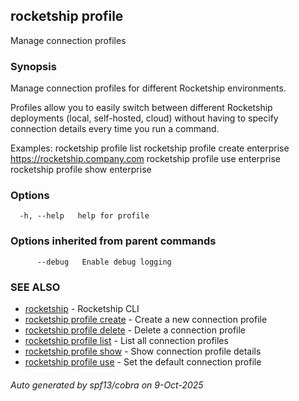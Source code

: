 ## rocketship profile

Manage connection profiles

### Synopsis

Manage connection profiles for different Rocketship environments.

Profiles allow you to easily switch between different Rocketship deployments
(local, self-hosted, cloud) without having to specify connection details
every time you run a command.

Examples:
  rocketship profile list
  rocketship profile create enterprise https://rocketship.company.com
  rocketship profile use enterprise
  rocketship profile show enterprise

### Options

```
  -h, --help   help for profile
```

### Options inherited from parent commands

```
      --debug   Enable debug logging
```

### SEE ALSO

* [rocketship](rocketship.md)	 - Rocketship CLI
* [rocketship profile create](rocketship_profile_create.md)	 - Create a new connection profile
* [rocketship profile delete](rocketship_profile_delete.md)	 - Delete a connection profile
* [rocketship profile list](rocketship_profile_list.md)	 - List all connection profiles
* [rocketship profile show](rocketship_profile_show.md)	 - Show connection profile details
* [rocketship profile use](rocketship_profile_use.md)	 - Set the default connection profile

###### Auto generated by spf13/cobra on 9-Oct-2025
